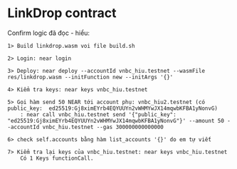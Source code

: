 # LinkDrop contract

Confirm logic đã đọc - hiểu:

   	1> Build linkdrop.wasm voi file build.sh

	2> Login: near login

	3> Deploy: near deploy --accountId vnbc_hiu.testnet --wasmFile res/linkdrop.wasm --initFunction new --initArgs '{}'

	4> Kiểm tra keys: near keys vnbc_hiu.testnet

	5> Gọi hàm send 50 NEAR tới account phụ: vnbc_hiu2.testnet (có public_key:  ed25519:Gj8ximEYrb4EQYUUYn2vWHMYwJX14mqwbKFBA1yNonvG)
		: near call vnbc_hiu.testnet send '{"public_key": "ed25519:Gj8ximEYrb4EQYUUYn2vWHMYwJX14mqwbKFBA1yNonvG"}' --amount 50 --accountId vnbc_hiu.testnet --gas 300000000000000

	6> check self.accounts bằng hàm list_accounts '{}' do em tự viết 
		
	7> Kiểm tra lại keys của vnbc_hiu.testnet: near keys vnbc_hiu.testnet
		Có 1 Keys functionCall.
